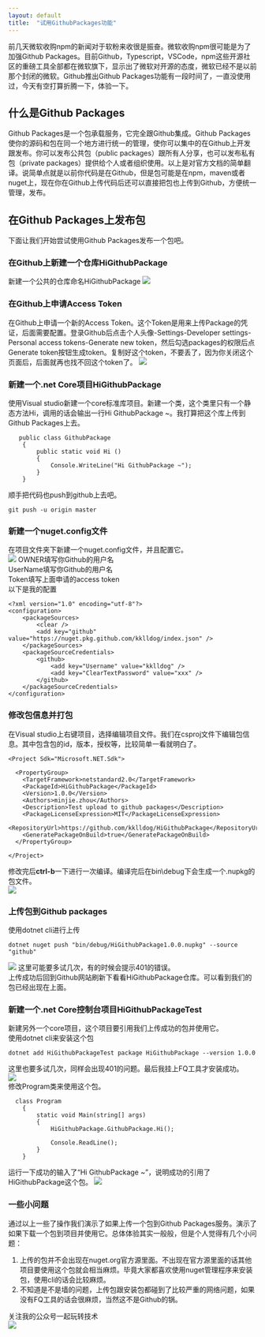 ```yaml
---
layout: default
title:  "试用GithubPackages功能"
---
```

前几天微软收购npm的新闻对于软粉来收很是振奋。微软收购npm很可能是为了加强Github Packages。目前Github，Typescript，VSCode，npm这些开源社区的重磅工具全部都在微软旗下，显示出了微软对开源的态度，微软已经不是以前那个封闭的微软。Github推出Github Packages功能有一段时间了，一直没使用过，今天有空打算折腾一下，体验一下。
## 什么是Github Packages
Github Packages是一个包承载服务，它完全跟Github集成。Github Packages使你的源码和包在同一个地方进行统一的管理，使你可以集中的在Github上开发跟发布。你可以发布公共包（public packages）跟所有人分享，也可以发布私有包（private packages）提供给个人或者组织使用。以上是对官方文档的简单翻译。说简单点就是以前你代码是在Github，但是包可能是在npm，maven或者nuget上，现在你在Github上传代码后还可以直接把包也上传到Github，方便统一管理，发布。
## 在Github Packages上发布包
下面让我们开始尝试使用Github Packages发布一个包吧。
### 在Github上新建一个仓库HiGithubPackage
新建一个公共的仓库命名HiGithubPackage
![](https://s1.ax1x.com/2020/03/20/86QtBD.png)
### 在Github上申请Access Token
在Github上申请一个新的Access Token。这个Token是用来上传Package的凭证，后面需要配置。登录Github后点击个人头像-Settings-Developer settings-Personal access tokens-Generate new token，然后勾选packages的权限后点Generate token按钮生成token。复制好这个token，不要丢了，因为你关闭这个页面后，后面就再也找不回这个token了。
![](https://s1.ax1x.com/2020/03/20/86QB9I.png)
### 新建一个.net Core项目HiGithubPackage
使用Visual studio新建一个core标准库项目。新建一个类，这个类里只有一个静态方法Hi，调用的话会输出一行Hi GithubPackage ~。我打算把这个库上传到Github Packages上去。
```
   public class GithubPackage
    {
        public static void Hi ()
        {
            Console.WriteLine("Hi GithubPackage ~");
        }
    }
```
顺手把代码也push到github上去吧。
```
git push -u origin master
```
### 新建一个nuget.config文件
在项目文件夹下新建一个nuget.config文件，并且配置它。   
![](https://s1.ax1x.com/2020/03/20/86lA5d.png)
OWNER填写你Github的用户名   
UserName填写你Github的用户名   
Token填写上面申请的access token   
以下是我的配置
```
<?xml version="1.0" encoding="utf-8"?>
<configuration>
    <packageSources>
        <clear />
        <add key="github" value="https://nuget.pkg.github.com/kklldog/index.json" />
    </packageSources>
    <packageSourceCredentials>
        <github>
            <add key="Username" value="kklldog" />
            <add key="ClearTextPassword" value="xxx" />
        </github>
    </packageSourceCredentials>
</configuration>
```
### 修改包信息并打包
在Visual studio上右键项目，选择编辑项目文件。我们在csproj文件下编辑包信息。其中包含包的id，版本，授权等，比较简单一看就明白了。
```
<Project Sdk="Microsoft.NET.Sdk">

  <PropertyGroup>
    <TargetFramework>netstandard2.0</TargetFramework>
    <PackageId>HiGithubPackage</PackageId>
    <Version>1.0.0</Version>
    <Authors>minjie.zhou</Authors>
    <Description>Test upload to github packages</Description>
    <PackageLicenseExpression>MIT</PackageLicenseExpression>
    <RepositoryUrl>https://github.com/kklldog/HiGithubPackage</RepositoryUrl>
    <GeneratePackageOnBuild>true</GeneratePackageOnBuild>
  </PropertyGroup>

</Project>
```
修改完后**ctrl-b**一下进行一次编译。编译完后在bin\debug下会生成一个.nupkg的包文件。   
![](https://s1.ax1x.com/2020/03/20/861kLT.png)
### 上传包到Github packages
使用dotnet cli进行上传
```
dotnet nuget push "bin/debug/HiGithubPackage1.0.0.nupkg" --source "github"
```
![](https://s1.ax1x.com/2020/03/20/86QGjK.png)
这里可能要多试几次，有的时候会提示401的错误。   
上传成功后回到Github网站刷新下看看HiGithubPackage仓库。可以看到我们的包已经出现在上面。
### 新建一个.net Core控制台项目HiGithubPackageTest
新建另外一个core项目，这个项目要引用我们上传成功的包并使用它。   
使用dotnet cli来安装这个包
```
dotnet add HiGithubPackageTest package HiGithubPackage --version 1.0.0
```
这里也要多试几次，同样会出现401的问题。最后我挂上FQ工具才安装成功。  
![](https://s1.ax1x.com/2020/03/20/86QYnO.png)  
修改Program类来使用这个包。
```
  class Program
    {
        static void Main(string[] args)
        {
            HiGithubPackage.GithubPackage.Hi();

            Console.ReadLine();
        }
    }
```
运行一下成功的输入了“Hi GithubPackage ~”，说明成功的引用了HiGithubPackage这个包。
![](https://s1.ax1x.com/2020/03/20/86QQhR.md.png)
### 一些小问题
通过以上一些了操作我们演示了如果上传一个包到Github Packages服务。演示了如果下载一个包到项目并使用它。总体体验其实一般般，但是个人觉得有几个小问题：   
1. 上传的包并不会出现在nuget.org官方源里面。不出现在官方源里面的话其他项目要使用这个包就会相当麻烦。毕竟大家都喜欢使用nuget管理程序来安装包，使用cli的话会比较麻烦。
2. 不知道是不是墙的问题，上传包跟安装包都碰到了比较严重的网络问题，如果没有FQ工具的话会很麻烦，当然这不是Github的锅。

    
关注我的公众号一起玩转技术   
![](https://s1.ax1x.com/2020/06/29/NfQjds.jpg)